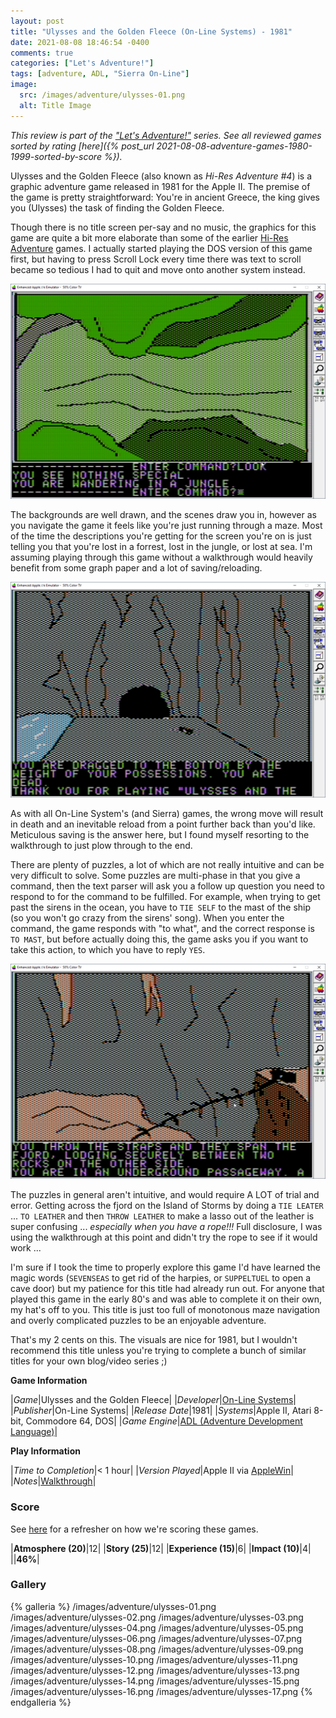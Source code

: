 ```yaml
---
layout: post
title: "Ulysses and the Golden Fleece (On-Line Systems) - 1981"
date: 2021-08-08 18:46:54 -0400
comments: true
categories: ["Let's Adventure!"]
tags: [adventure, ADL, "Sierra On-Line"]
image:
  src: /images/adventure/ulysses-01.png
  alt: Title Image
---
```


_This review is part of the ["Let's Adventure!"](https://www.alexbevi.com/categories/let-s-adventure/) series. See all reviewed games sorted by rating [here]({% post_url 2021-08-08-adventure-games-1980-1999-sorted-by-score %})._

Ulysses and the Golden Fleece (also known as _Hi-Res Adventure #4_) is a graphic adventure game released in 1981 for the Apple II. The premise of the game is pretty straightforward: You're in ancient Greece, the king gives you (Ulysses) the task of finding the Golden Fleece.

Though there is no title screen per-say and no music, the graphics for this game are quite a bit more elaborate than some of the earlier [Hi-Res Adventure](https://en.wikipedia.org/wiki/List_of_Hi-Res_Adventures_video_games) games. I actually started playing the DOS version of this game first, but having to press Scroll Lock every time there was text to scroll became so tedious I had to quit and move onto another system instead.

![](/images/adventure/ulysses-10.png)

The backgrounds are well drawn, and the scenes draw you in, however as you navigate the game it feels like you're just running through a maze. Most of the time the descriptions you're getting for the screen you're on is just telling you that you're lost in a forrest, lost in the jungle, or lost at sea. I'm assuming playing through this game without a walkthrough would heavily benefit from some graph paper and a lot of saving/reloading.

![](/images/adventure/ulysses-09.png)

As with all On-Line System's (and Sierra) games, the wrong move will result in death and an inevitable reload from a point further back than you'd like. Meticulous saving is the answer here, but I found myself resorting to the walkthrough to just plow through to the end.

There are plenty of puzzles, a lot of which are not really intuitive and can be very difficult to solve. Some puzzles are multi-phase in that you give a command, then the text parser will ask you a follow up question you need to respond to for the command to be fulfilled. For example, when trying to get past the sirens in the ocean, you have to `TIE SELF` to the mast of the ship (so you won't go crazy from the sirens' song). When you enter the command, the game responds with "to what", and the correct response is `TO MAST`, but before actually doing this, the game asks you if you want to take this action, to which you have to reply `YES`.

![](/images/adventure/ulysses-11.png)

The puzzles in general aren't intuitive, and would require A LOT of trial and error. Getting across the fjord on the Island of Storms by doing a `TIE LEATER` ... `TO LEATHER` and then `THROW LEATHER` to make a lasso out of the leather is super confusing ... _especially when you have a rope!!!_ Full disclosure, I was using the walkthrough at this point and didn't try the rope to see if it would work ...

I'm sure if I took the time to properly explore this game I'd have learned the magic words (`SEVENSEAS` to get rid of the harpies, or `SUPPELTUEL` to open a cave door) but my patience for this title had already run out. For anyone that played this game in the early 80's and was able to complete it on their own, my hat's off to you. This title is just too full of monotonous maze navigation and overly complicated puzzles to be an enjoyable adventure.

That's my 2 cents on this. The visuals are nice for 1981, but I wouldn't recommend this title unless you're trying to complete a bunch of similar titles for your own blog/video series ;)

**Game Information**

|*Game*|Ulysses and the Golden Fleece|
|*Developer*|[On-Line Systems](https://en.wikipedia.org/wiki/On-Line_Systems)|
|*Publisher*|On-Line Systems|
|*Release Date*|1981|
|*Systems*|Apple II, Atari 8-bit, Commodore 64, DOS|
|*Game Engine*|[ADL (Adventure Development Language)](https://wiki.scummvm.org/index.php?title=ADL)|

**Play Information**

|*Time to Completion*|< 1 hour|
|*Version Played*|Apple II via [AppleWin](https://github.com/AppleWin/AppleWin)|
|*Notes*|[Walkthrough](https://adventuregamers.com/walkthrough/full/ulysses-and-the-golden-fleece)|

### Score

See [here](https://www.alexbevi.com/blog/2021/07/28/adventure-games-1980-1999/#scoring) for a refresher on how we're scoring these games.

|**Atmosphere (20)**|12|
|**Story (25)**|12|
|**Experience (15)**|6|
|**Impact (10)**|4|
||**46%**|

### Gallery

{% galleria %}
/images/adventure/ulysses-01.png
/images/adventure/ulysses-02.png
/images/adventure/ulysses-03.png
/images/adventure/ulysses-04.png
/images/adventure/ulysses-05.png
/images/adventure/ulysses-06.png
/images/adventure/ulysses-07.png
/images/adventure/ulysses-08.png
/images/adventure/ulysses-09.png
/images/adventure/ulysses-10.png
/images/adventure/ulysses-11.png
/images/adventure/ulysses-12.png
/images/adventure/ulysses-13.png
/images/adventure/ulysses-14.png
/images/adventure/ulysses-15.png
/images/adventure/ulysses-16.png
/images/adventure/ulysses-17.png
{% endgalleria %}